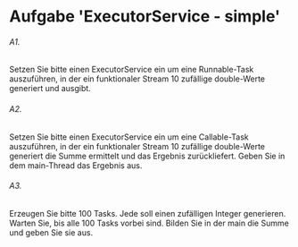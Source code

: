 # Aufgabe 'ExecutorService - simple'

###### A1.
Setzen Sie bitte einen ExecutorService ein um eine Runnable-Task auszuführen, in der ein funktionaler Stream 10 zufällige double-Werte generiert und ausgibt.

###### A2.
Setzen Sie bitte einen ExecutorService ein um eine Callable-Task auszuführen, in der ein funktionaler Stream 10 zufällige double-Werte generiert die Summe ermittelt und das Ergebnis zurückliefert. Geben Sie in dem main-Thread das Ergebnis aus.

###### A3.
Erzeugen Sie bitte 100 Tasks. Jede soll einen zufälligen Integer generieren. Warten Sie, bis alle 100 Tasks vorbei sind. Bilden Sie in der main die Summe und geben Sie sie aus.
